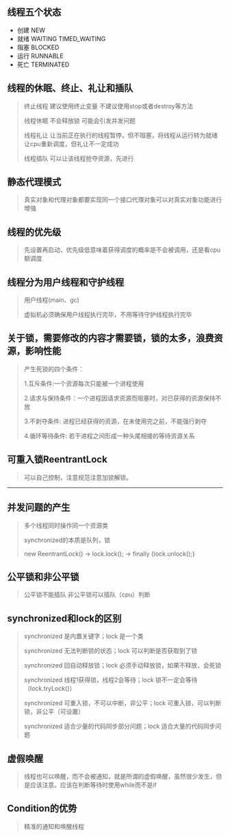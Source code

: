 ## 线程五个状态

- 创建 NEW
- 就绪 WAITING TIMED_WAITING
- 阻塞 BLOCKED
- 运行 RUNNABLE
- 死亡 TERMINATED

## 线程的休眠、终止、礼让和插队
> 终止线程 建议使用终止变量 不建议使用stop或者destroy等方法
> 
> 线程休眠 不会释放锁 可能会引发并发问题
> 
> 线程礼让 让当前正在执行的线程暂停，但不阻塞，将线程从运行转为就绪 让cpu重新调度，但礼让不一定成功
> 
> 线程插队 可以让该线程抢夺资源，先进行

## 静态代理模式
> 真实对象和代理对象都要实现同一个接口代理对象可以对真实对象功能进行增强


## 线程的优先级
> 先设置再启动，优先级低意味着获得调度的概率是不会被调用，还是看cpu额调度

## 线程分为用户线程和守护线程
> 用户线程(main、gc)
> 
> 虚拟机必须确保用户线程执行完毕，不用等待守护线程执行完毕

## 关于锁，需要修改的内容才需要锁，锁的太多，浪费资源，影响性能
> 产生死锁的四个条件：
> 
> 1.互斥条件:一个资源每次只能被一个进程使用
> 
> 2.请求与保持条件：一个进程因请求资源而阻塞时，对已获得的资源保持不放
> 
> 3.不剥夺条件: 进程已经获得的资源，在未使用完之前，不能强行剥夺
> 
> 4.循环等待条件: 若干进程之间形成一种头尾相接的等待资源关系
> 

## 可重入锁ReentrantLock
> 可以自己控制，注意规范注意加锁解锁。 

---
## 并发问题的产生
> 多个线程同时操作同一个资源类
> 
> synchronized的本质是队列，锁
> 
> new ReentrantLock() -> lock.lock(); -> finally {lock.unlock();}

## 公平锁和非公平锁
> 公平锁不能插队
> 非公平锁可以插队（cpu）判断

## synchronized和lock的区别
> synchronized 是内置关键字；lock 是一个类
> 
> synchronized 无法判断锁的状态；lock 可以判断是否获取到了锁
> 
> synchronized 回自动释放锁；lock 必须手动释放锁，如果不释放，会死锁
> 
> synchronized 线程1获得锁，线程2会等待；lock 锁不一定会等待（lock.tryLock()）
> 
> synchronized 可重入锁，不可以中断，非公平；lock 可重入锁，可以判断锁，非公平（可设置）
> 
> synchronized 适合少量的代码同步部分问题；lock 适合大量的代码同步问题


## 虚假唤醒
> 线程也可以唤醒，而不会被通知，就是所谓的虚假唤醒，虽然很少发生，但是应该注意。应该在判断等待时使用while而不是if

## Condition的优势
> 精准的通知和唤醒线程